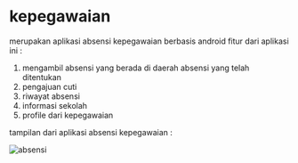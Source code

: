 # kepegawaian
merupakan aplikasi absensi kepegawaian berbasis android 
fitur dari aplikasi ini :
1. mengambil absensi yang berada di daerah absensi yang telah ditentukan
2. pengajuan cuti
3. riwayat absensi
4. informasi sekolah 
5. profile dari kepegawaian 

tampilan dari aplikasi absensi kepegawaian :

![absensi](https://user-images.githubusercontent.com/39238118/148162325-6a63d465-f3d7-4904-b512-58b9a8282213.JPG)



